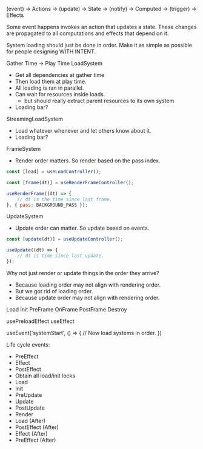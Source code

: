 (event) -> Actions -> (update) -> State -> (notify) -> Computed -> (trigger) -> Effects

Some event happens invokes an action that updates a state. These changes are propagated to all computations and effects that depend on it.




System loading should just be done in order. Make it as simple as possible for people designing WITH INTENT.




Gather Time -> Play Time
LoadSystem
- Get all dependencies at gather time
- Then load them at play time.
- All loading is ran in parallel.
- Can wait for resources inside loads.
    - but should really extract parent resources to its own system
- Loading bar?

StreamingLoadSystem
- Load whatever whenever and let others know about it.
- Loading bar?

FrameSystem
- Render order matters. So render based on the pass index.

```js
const [load] = useLoadController();

```

```js
const [frame(dt)] = useRenderFrameController();

useRenderFrame((dt) => {
    // dt is the time since last frame.
}, { pass: BACKGROUND_PASS });
```

UpdateSystem
- Update order can matter. So update based on events.

```js
const [update(dt)] = useUpdateController();

useUpdate((dt) => {
    // dt is time since last update.
});
```


Why not just render or update things in the order they arrive?
- Because loading order may not align with rendering order.
- But we got rid of loading order.
- Because update order may not align with rendering order.


Load
Init
PreFrame
OnFrame
PostFrame
Destroy

usePreloadEffect
useEffect

useEvent('systemStart', () => {
  // Now load systems in order.
})

Life cycle events:
- PreEffect
- Effect
- PostEffect
 - Obtain all load/init locks
- Load
- Init
- PreUpdate
- Update
- PostUpdate
- Render
- Load (After)
- PostEffect (After)
- Effect (After)
- PreEffect (After)